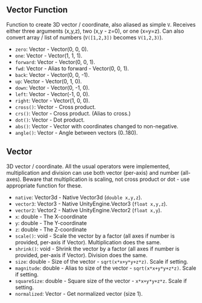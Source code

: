 ## Vector Function

Function to create 3D vector / coordinate, also aliased as simple `V`.
Receives either three arguments (x,y,z), two (x,y - z=0), or one (x=y=z).
Can also convert array / list of numbers (`V([1,2,3])` becomes `V(1,2,3)`).

- `zero`: Vector - Vector(0, 0, 0).
- `one`: Vector - Vector(1, 1, 1).
- `forward`: Vector - Vector(0, 0, 1).
- `fwd`: Vector - Alias to forward - Vector(0, 0, 1).
- `back`: Vector - Vector(0, 0, -1).
- `up`: Vector - Vector(0, 1, 0).
- `down`: Vector - Vector(0, -1, 0).
- `left`: Vector - Vector(-1, 0, 0).
- `right`: Vector - Vector(1, 0, 0).
- `cross()`: Vector - Cross product.
- `crs()`: Vector - Cross product. (Alias to cross.)
- `dot()`: Vector - Dot product.
- `abs()`: Vector - Vector with coordinates changed to non-negative.
- `angle()`: Vector - Angle between vectors (0..180).

## Vector

3D vector / coordinate. All the usual operators were implemented,
multiplication and division can use both vector (per-axis) and number (all-axes).
Beware that multiplication is scaling, not cross product or dot - use appropriate function for these.

- `native`: Vector3d - Native Vector3d (`double x,y,z`).
- `vector3`: Vector3 - Native UnityEngine.Vector3 (`float x,y,z`).
- `vector2`: Vector2 - Native UnityEngine.Vector2 (`float x,y`).
- `x`: double - The X-coordinate
- `y`: double - The Y-coordinate
- `z`: double - The Z-coordinate
- `scale()`: void - Scale the vector by a factor (all axes if number is provided, per-axis if Vector). Multiplication does the same.
- `shrink()`: void - Shrink the vector by a factor (all axes if number is provided, per-axis if Vector). Division does the same.
- `size`: double - Size of the vector - `sqrt(x*x+y*y+z*z)`. Scale if setting.
- `magnitude`: double - Alias to size of the vector - `sqrt(x*x+y*y+z*z)`. Scale if setting.
- `squareSize`: double - Square size of the vector - `x*x+y*y+z*z`. Scale if setting.
- `normalized`: Vector - Get normalized vector (size 1).

